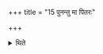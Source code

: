 +++
title = "15 पुनन्तु मा पितरः"

+++

<details><summary>थिते</summary>

पुनन्तु मा पितरः सोम्यास इत्युपतिष्ठते १५
</details>
